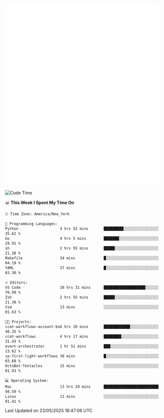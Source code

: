 <a href="https://github.com/jstrieb/github-stats">
 
![](https://github.com/evanhuang117/github-stats/blob/master/generated/overview.svg)
![](https://github.com/evanhuang117/github-stats/blob/master/generated/languages.svg)

</a>

<!--START_SECTION:waka-->
![Code Time](http://img.shields.io/badge/Code%20Time-884%20hrs%2018%20mins-blue)

📊 **This Week I Spent My Time On** 

```text
🕑︎ Time Zone: America/New_York

💬 Programming Languages: 
Python                   4 hrs 52 mins       █████████░░░░░░░░░░░░░░░░   35.62 % 
Go                       4 hrs 5 mins        ███████░░░░░░░░░░░░░░░░░░   29.91 % 
sh                       2 hrs 55 mins       █████░░░░░░░░░░░░░░░░░░░░   21.38 % 
Makefile                 34 mins             █░░░░░░░░░░░░░░░░░░░░░░░░   04.19 % 
YAML                     27 mins             █░░░░░░░░░░░░░░░░░░░░░░░░   03.30 % 

🔥 Editors: 
VS Code                  10 hrs 31 mins      ███████████████████░░░░░░   76.99 % 
Zsh                      2 hrs 55 mins       █████░░░░░░░░░░░░░░░░░░░░   21.38 % 
Vim                      13 mins             ░░░░░░░░░░░░░░░░░░░░░░░░░   01.63 % 

🐱‍💻 Projects: 
ccat-workflows-account-bo6 hrs 20 mins       ████████████░░░░░░░░░░░░░   46.35 % 
ccat-workflows           4 hrs 17 mins       ████████░░░░░░░░░░░░░░░░░   31.43 % 
event-orchestrator       1 hr 51 mins        ███░░░░░░░░░░░░░░░░░░░░░░   13.62 % 
cp-first-light-workflows 30 mins             █░░░░░░░░░░░░░░░░░░░░░░░░   03.68 % 
OctoBot-Tentacles        15 mins             ░░░░░░░░░░░░░░░░░░░░░░░░░   01.93 % 

💻 Operating System: 
Mac                      13 hrs 29 mins      █████████████████████████   98.59 % 
Linux                    11 mins             ░░░░░░░░░░░░░░░░░░░░░░░░░   01.41 % 
```


 Last Updated on 23/05/2025 18:47:06 UTC
<!--END_SECTION:waka-->
